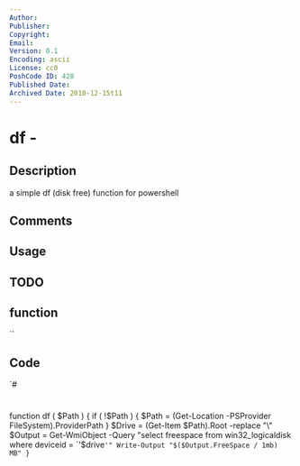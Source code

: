 ```yaml
---
Author: 
Publisher: 
Copyright: 
Email: 
Version: 0.1
Encoding: ascii
License: cc0
PoshCode ID: 428
Published Date: 
Archived Date: 2010-12-15t11
---
```


# df - 

## Description

a simple df (disk free) function for powershell

## Comments



## Usage



## TODO



## function

``

## Code

`#
 #
 function df ( $Path ) {
 	if ( !$Path ) { $Path = (Get-Location -PSProvider FileSystem).ProviderPath }
 	$Drive = (Get-Item $Path).Root -replace "\\"
 	$Output = Get-WmiObject -Query "select freespace from win32_logicaldisk where deviceid = `'$drive`'"
 	Write-Output "$($Output.FreeSpace / 1mb) MB"
 }
`

